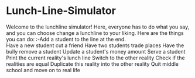 # Lunch-Line-Simulator
Welcome to the lunchline simulator! Here, everyone has to do what you say, and you can choose change a lunchline to your liking. Here are the things you can do:
:-Add a student to the line at the end.  
Have a new student cut a friend
Have two students trade places
Have the bully remove a student
Update a student's money amount
Serve a student
Print the current reality's lunch line
Switch to the other reality
Check if the realities are equal
Duplicate this reality into the other reality
Quit middle school and move on to real life
